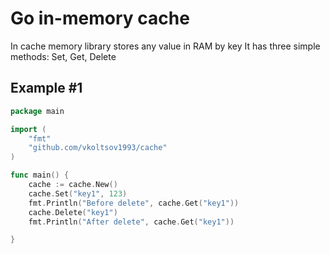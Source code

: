 Go in-memory cache
================================

In cache memory library stores any value in RAM by key
It has three simple methods: Set, Get, Delete
## Example #1

```go
package main

import (
	"fmt"
	"github.com/vkoltsov1993/cache"
)

func main() {
	cache := cache.New()
	cache.Set("key1", 123)
	fmt.Println("Before delete", cache.Get("key1"))
	cache.Delete("key1")
	fmt.Println("After delete", cache.Get("key1"))

}

```
